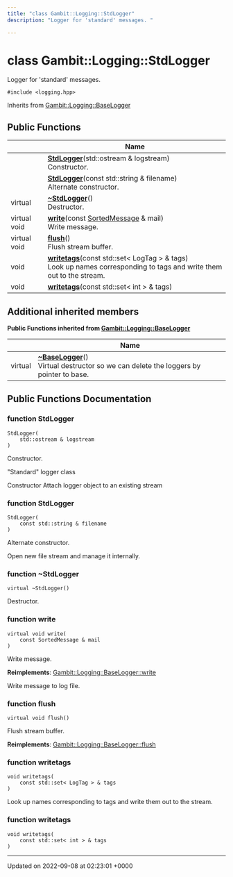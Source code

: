```yaml
---
title: "class Gambit::Logging::StdLogger"
description: "Logger for 'standard' messages. "

---
```


# class Gambit::Logging::StdLogger



Logger for 'standard' messages. 


`#include <logging.hpp>`

Inherits from [Gambit::Logging::BaseLogger](/documentation/code/classes/classgambit_1_1logging_1_1baselogger/)

## Public Functions

|                | Name           |
| -------------- | -------------- |
| | **[StdLogger](/documentation/code/classes/classgambit_1_1logging_1_1stdlogger/#function-stdlogger)**(std::ostream & logstream)<br>Constructor.  |
| | **[StdLogger](/documentation/code/classes/classgambit_1_1logging_1_1stdlogger/#function-stdlogger)**(const std::string & filename)<br>Alternate constructor.  |
| virtual | **[~StdLogger](/documentation/code/classes/classgambit_1_1logging_1_1stdlogger/#function-stdlogger)**()<br>Destructor.  |
| virtual void | **[write](/documentation/code/classes/classgambit_1_1logging_1_1stdlogger/#function-write)**(const [SortedMessage](/documentation/code/classes/structgambit_1_1logging_1_1sortedmessage/) & mail)<br>Write message.  |
| virtual void | **[flush](/documentation/code/classes/classgambit_1_1logging_1_1stdlogger/#function-flush)**()<br>Flush stream buffer.  |
| void | **[writetags](/documentation/code/classes/classgambit_1_1logging_1_1stdlogger/#function-writetags)**(const std::set< LogTag > & tags)<br>Look up names corresponding to tags and write them out to the stream.  |
| void | **[writetags](/documentation/code/classes/classgambit_1_1logging_1_1stdlogger/#function-writetags)**(const std::set< int > & tags) |

## Additional inherited members

**Public Functions inherited from [Gambit::Logging::BaseLogger](/documentation/code/classes/classgambit_1_1logging_1_1baselogger/)**

|                | Name           |
| -------------- | -------------- |
| virtual | **[~BaseLogger](/documentation/code/classes/classgambit_1_1logging_1_1baselogger/#function-baselogger)**()<br>Virtual destructor so we can delete the loggers by pointer to base.  |


## Public Functions Documentation

### function StdLogger

```
StdLogger(
    std::ostream & logstream
)
```

Constructor. 

"Standard" logger class

Constructor Attach logger object to an existing stream 


### function StdLogger

```
StdLogger(
    const std::string & filename
)
```

Alternate constructor. 

Open new file stream and manage it internally. 


### function ~StdLogger

```
virtual ~StdLogger()
```

Destructor. 

### function write

```
virtual void write(
    const SortedMessage & mail
)
```

Write message. 

**Reimplements**: [Gambit::Logging::BaseLogger::write](/documentation/code/classes/classgambit_1_1logging_1_1baselogger/#function-write)


Write message to log file. 


### function flush

```
virtual void flush()
```

Flush stream buffer. 

**Reimplements**: [Gambit::Logging::BaseLogger::flush](/documentation/code/classes/classgambit_1_1logging_1_1baselogger/#function-flush)


### function writetags

```
void writetags(
    const std::set< LogTag > & tags
)
```

Look up names corresponding to tags and write them out to the stream. 

### function writetags

```
void writetags(
    const std::set< int > & tags
)
```


-------------------------------

Updated on 2022-09-08 at 02:23:01 +0000